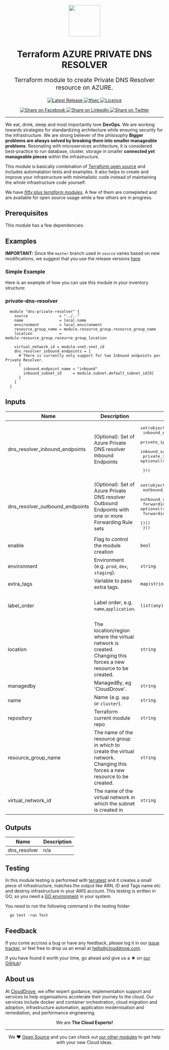 <!-- This file was automatically generated by the `geine`. Make all changes to `README.yaml` and run `make readme` to rebuild this file. -->

<p align="center"> <img src="https://user-images.githubusercontent.com/50652676/62349836-882fef80-b51e-11e9-99e3-7b974309c7e3.png" width="100" height="100"></p>


<h1 align="center">
    Terraform AZURE PRIVATE DNS RESOLVER


</h1>

<p align="center" style="font-size: 1.2rem;"> 
    Terraform module to create Private DNS Resolver resource on AZURE.
     </p>

<p align="center">

<a href="https://github.com/clouddrove/terraform-azure-private-dns-resolver/releases/latest">
  <img src="https://img.shields.io/github/release/clouddrove/terraform-azure-private-dns-resolver.svg" alt="Latest Release">
</a>
<a href="https://github.com/clouddrove/terraform-azure-private-dns-resolver/actions/workflows/tfsec.yml">
  <img src="https://github.com/clouddrove/terraform-azure-private-dns-resolver/actions/workflows/tfsec.yml/badge.svg" alt="tfsec">
</a>
<a href="LICENSE.md">
  <img src="https://img.shields.io/badge/License-APACHE-blue.svg" alt="Licence">
</a>


</p>
<p align="center">

<a href='https://facebook.com/sharer/sharer.php?u=https://github.com/clouddrove/terraform-azure-private-dns-resolver'>
  <img title="Share on Facebook" src="https://user-images.githubusercontent.com/50652676/62817743-4f64cb80-bb59-11e9-90c7-b057252ded50.png" />
</a>
<a href='https://www.linkedin.com/shareArticle?mini=true&title=Terraform+AZURE+PRIVATE+DNS+RESOLVER&url=https://github.com/clouddrove/terraform-azure-private-dns-resolver'>
  <img title="Share on LinkedIn" src="https://user-images.githubusercontent.com/50652676/62817742-4e339e80-bb59-11e9-87b9-a1f68cae1049.png" />
</a>
<a href='https://twitter.com/intent/tweet/?text=Terraform+AZURE+PRIVATE+DNS+RESOLVER&url=https://github.com/clouddrove/terraform-azure-private-dns-resolver'>
  <img title="Share on Twitter" src="https://user-images.githubusercontent.com/50652676/62817740-4c69db00-bb59-11e9-8a79-3580fbbf6d5c.png" />
</a>

</p>
<hr>


We eat, drink, sleep and most importantly love **DevOps**. We are working towards strategies for standardizing architecture while ensuring security for the infrastructure. We are strong believer of the philosophy <b>Bigger problems are always solved by breaking them into smaller manageable problems</b>. Resonating with microservices architecture, it is considered best-practice to run database, cluster, storage in smaller <b>connected yet manageable pieces</b> within the infrastructure. 

This module is basically combination of [Terraform open source](https://www.terraform.io/) and includes automatation tests and examples. It also helps to create and improve your infrastructure with minimalistic code instead of maintaining the whole infrastructure code yourself.

We have [*fifty plus terraform modules*][terraform_modules]. A few of them are comepleted and are available for open source usage while a few others are in progress.




## Prerequisites

This module has a few dependencies: 






## Examples


**IMPORTANT:** Since the `master` branch used in `source` varies based on new modifications, we suggest that you use the release versions [here](https://github.com/clouddrove/terraform-azure-private-dns-resolver/releases).


### Simple Example
Here is an example of how you can use this module in your inventory structure:
### private-dns-resolver
```hcl
  module "dns-private-resolver" {
    source              = "../.."
    name                = local.name
    environment         = local.environment
    resource_group_name = module.resource_group.resource_group_name
    location            = module.resource_group.resource_group_location

    virtual_network_id = module.vnet.vnet_id
    dns_resolver_inbound_endpoints = [
      # There is currently only support for two Inbound endpoints per Private Resolver.
      {
        inbound_endpoint_name = "inbound"
        inbound_subnet_id     = module.subnet.default_subnet_id[0]
      }
    ]
  }
```






## Inputs

| Name | Description | Type | Default | Required |
|------|-------------|------|---------|:--------:|
| dns\_resolver\_inbound\_endpoints | (Optional): Set of Azure Private DNS resolver Inbound Endpoints | <pre>set(object({<br>    inbound_endpoint_name        = string<br>    private_ip_allocation_method = optional(string, "Dynamic")<br>    inbound_subnet_id            = string<br>    private_ip_address           = optional(string)<br><br>  }))</pre> | `[]` | no |
| dns\_resolver\_outbound\_endpoints | (Optional): Set of Azure Private DNS resolver Outbound Endpoints with one or more Forwarding Rule sets | <pre>set(object({<br>    outbound_endpoint_name = string<br>    outbound_subnet_id     = string<br>    forwarding_rulesets = optional(set(object({<br>      forwarding_ruleset_name = optional(string)<br>    })))<br>  }))</pre> | `[]` | no |
| enable | Flag to control the module creation | `bool` | `true` | no |
| environment | Environment (e.g. `prod`, `dev`, `staging`). | `string` | `null` | no |
| extra\_tags | Variable to pass extra tags. | `map(string)` | `null` | no |
| label\_order | Label order, e.g. `name`,`application`. | `list(any)` | <pre>[<br>  "name",<br>  "environment"<br>]</pre> | no |
| location | The location/region where the virtual network is created. Changing this forces a new resource to be created. | `string` | `null` | no |
| managedby | ManagedBy, eg 'CloudDrove'. | `string` | `"hello@clouddrove.com"` | no |
| name | Name  (e.g. `app` or `cluster`). | `string` | `null` | no |
| repository | Terraform current module repo | `string` | `"https://github.com/clouddrove/terraform-azure-private-dns-resolver"` | no |
| resource\_group\_name | The name of the resource group in which to create the virtual network. Changing this forces a new resource to be created. | `string` | `null` | no |
| virtual\_network\_id | The name of the virtual network in which the subnet is created in | `string` | `null` | no |

## Outputs

| Name | Description |
|------|-------------|
| dns\_resolver | n/a |




## Testing
In this module testing is performed with [terratest](https://github.com/gruntwork-io/terratest) and it creates a small piece of infrastructure, matches the output like ARN, ID and Tags name etc and destroy infrastructure in your AWS account. This testing is written in GO, so you need a [GO environment](https://golang.org/doc/install) in your system. 

You need to run the following command in the testing folder:
```hcl
  go test -run Test
```



## Feedback 
If you come accross a bug or have any feedback, please log it in our [issue tracker](https://github.com/clouddrove/terraform-azure-private-dns-resolver/issues), or feel free to drop us an email at [hello@clouddrove.com](mailto:hello@clouddrove.com).

If you have found it worth your time, go ahead and give us a ★ on [our GitHub](https://github.com/clouddrove/terraform-azure-private-dns-resolver)!

## About us

At [CloudDrove][website], we offer expert guidance, implementation support and services to help organisations accelerate their journey to the cloud. Our services include docker and container orchestration, cloud migration and adoption, infrastructure automation, application modernisation and remediation, and performance engineering.

<p align="center">We are <b> The Cloud Experts!</b></p>
<hr />
<p align="center">We ❤️  <a href="https://github.com/clouddrove">Open Source</a> and you can check out <a href="https://github.com/clouddrove">our other modules</a> to get help with your new Cloud ideas.</p>

  [website]: https://clouddrove.com
  [github]: https://github.com/clouddrove
  [linkedin]: https://cpco.io/linkedin
  [twitter]: https://twitter.com/clouddrove/
  [email]: https://clouddrove.com/contact-us.html
  [terraform_modules]: https://github.com/clouddrove?utf8=%E2%9C%93&q=terraform-&type=&language=
